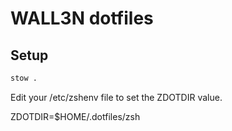 # WALL3N dotfiles

## Setup 

```bash
stow .
```
Edit your /etc/zshenv file to set the ZDOTDIR value.

ZDOTDIR=$HOME/.dotfiles/zsh
